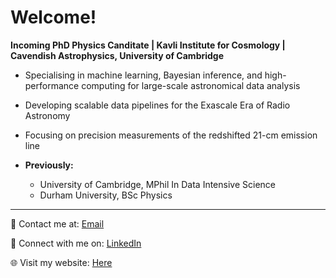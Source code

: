 # Welcome!  

**Incoming PhD Physics Canditate | Kavli Institute for Cosmology | Cavendish Astrophysics, University of Cambridge**

- Specialising in machine learning, Bayesian inference, and high-performance computing for large-scale astronomical data analysis  
- Developing scalable data pipelines for the Exascale Era of Radio Astronomy  
- Focusing on precision measurements of the redshifted 21-cm emission line  
  
- **Previously:**
  - University of Cambridge, MPhil In Data Intensive Science
  - Durham University, BSc Physics
---
📧 Contact me at: [Email](mailto:jacobtutt@icloud.com)  

🔗 Connect with me on: [LinkedIn](https://www.linkedin.com/in/jacob-tutt-8a1b62256/)

🌐 Visit my website: [Here](https://jacobtutt.github.io)
